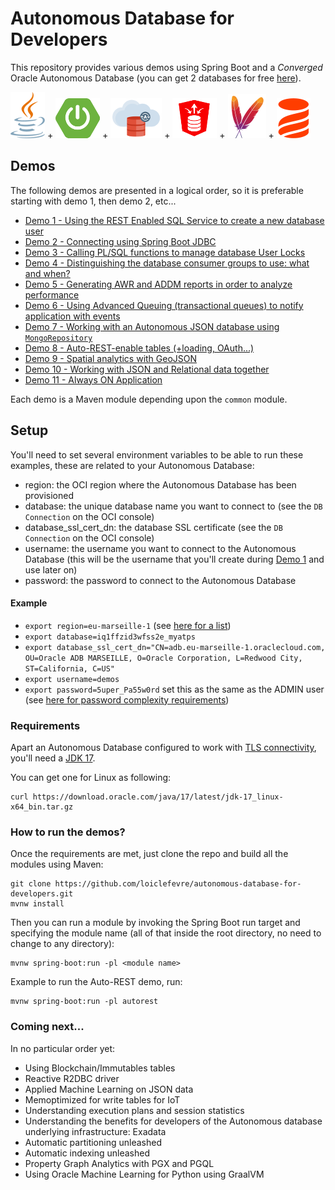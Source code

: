 # Autonomous Database for Developers

This repository provides various demos using Spring Boot and a *Converged* Oracle Autonomous Database (you can get 2 databases for free [here](https://www.oracle.com/cloud/free/)).

![](./doc/img/java-logo.png) + ![](./doc/img/spring-boot-logo.png) + ![](./doc/img/adb-logo.png) + ![](./doc/img/ords-logo.png) + ![](./doc/img/maven-logo.png) + ![](./doc/img/liquibase-logo.png)

## Demos
The following demos are presented in a logical order, so it is preferable starting with demo 1, then demo 2, etc...
- [Demo 1 - Using the REST Enabled SQL Service to create a new database user](./sqlviarest)
- [Demo 2 - Connecting using Spring Boot JDBC](./connecting)
- [Demo 3 - Calling PL/SQL functions to manage database User Locks](./userlocks)
- [Demo 4 - Distinguishing the database consumer groups to use: what and when?](./dbconsumergroups)
- [Demo 5 - Generating AWR and ADDM reports in order to analyze performance](./awrreport)
- [Demo 6 - Using Advanced Queuing (transactional queues) to notify application with events](./transactionalqueue)
- [Demo 7 - Working with an Autonomous JSON database using `MongoRepository`](./mongodbapi)
- [Demo 8 - Auto-REST-enable tables (+loading, OAuth...)](./autorest)
- [Demo 9 - Spatial analytics with GeoJSON](./geojson)
- [Demo 10 - Working with JSON and Relational data together](./relationaljson)
- [Demo 11 - Always ON Application](./alwaysonapp)

Each demo is a Maven module depending upon the `common` module.

## Setup
You'll need to set several environment variables to be able to run these examples, these are related to your Autonomous Database:
- region: the OCI region where the Autonomous Database has been provisioned
- database: the unique database name you want to connect to (see the `DB Connection` on the OCI console)
- database_ssl_cert_dn: the database SSL certificate (see the `DB Connection` on the OCI console)
- username: the username you want to connect to the Autonomous Database 
  (this will be the username that you'll create during [Demo 1](./sqlviarest) and use later on)
- password: the password to connect to the Autonomous Database

#### Example
- `export region=eu-marseille-1` (see [here for a list](https://docs.cloud.oracle.com/en-us/iaas/Content/General/Concepts/regions.htm#top))
- `export database=iq1ffzid3wfss2e_myatps`
- `export database_ssl_cert_dn="CN=adb.eu-marseille-1.oraclecloud.com, OU=Oracle ADB MARSEILLE, O=Oracle Corporation, L=Redwood City, ST=California, C=US"`
- `export username=demos`
- `export password=5uper_Pa55w0rd` set this as the same as the ADMIN user (see [here for password complexity 
  requirements](https://docs.oracle.com/en/cloud/paas/autonomous-database/adbsa/manage-users-create.html#GUID-72DFAF2A-C4C3-4FAC-A75B-846CC6EDBA3F))

### Requirements
Apart an Autonomous Database configured to work with [TLS connectivity](https://blogs.oracle.com/developers/post/securely-connecting-to-autonomous-db-without-a-wallet-using-tls), you'll need a [JDK 17](https://www.oracle.com/java/technologies/downloads/).

You can get one for Linux as following:
```
curl https://download.oracle.com/java/17/latest/jdk-17_linux-x64_bin.tar.gz
```

### How to run the demos?
Once the requirements are met, just clone the repo and build all the modules using Maven:
```
git clone https://github.com/loiclefevre/autonomous-database-for-developers.git
mvnw install 
```

Then you can run a module by invoking the Spring Boot run target and specifying the module name (all of that inside the root directory, no need to change to any directory):
```
mvnw spring-boot:run -pl <module name>
```
Example to run the Auto-REST demo, run:
```
mvnw spring-boot:run -pl autorest
```

### Coming next...
In no particular order yet:
- Using Blockchain/Immutables tables
- Reactive R2DBC driver
- Applied Machine Learning on JSON data
- Memoptimized for write tables for IoT
- Understanding execution plans and session statistics
- Understanding the benefits for developers of the Autonomous database underlying infrastructure: Exadata
- Automatic partitioning unleashed
- Automatic indexing unleashed
- Property Graph Analytics with PGX and PGQL
- Using Oracle Machine Learning for Python using GraalVM
